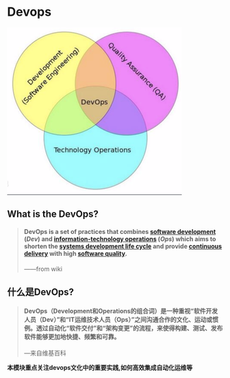 # Devops

<img src="img/devops.png" alt="image-20200415143732424" style="zoom:50%;width:" />



## What is the DevOps?

> #### **DevOps** is a set of practices that combines [software development](https://en.wikipedia.org/wiki/Software_development) (*Dev*) and [information-technology operations](https://en.wikipedia.org/wiki/Information_technology_operations) (*Ops*) which aims to shorten the [systems development life cycle](https://en.wikipedia.org/wiki/Systems_development_life_cycle) and provide [continuous delivery](https://en.wikipedia.org/wiki/Continuous_delivery) with high [software quality](https://en.wikipedia.org/wiki/Software_quality).
>
> ——from wiki



## 什么是DevOps?

> #### **DevOps**（**Dev**elopment和**Op**erations的组合词）是一种重视“软件开发人员（Dev）”和“IT运维技术人员（Ops）”之间沟通合作的文化、运动或惯例。透过自动化“软件交付”和“架构变更”的流程，来使得构建、测试、发布软件能够更加地快捷、频繁和可靠。
>
> —来自维基百科



**本模块重点关注devops文化中的重要实践,如何高效集成自动化运维等**

